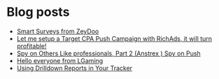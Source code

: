 # Blog posts
<!-- BLOG-POST-LIST:START -->
- [Smart Surveys from ZeyDoo](https://afflift.com/f/threads/smart-surveys-from-zeydoo.10505/)
- [Let me setup a Target CPA Push Campaign with RichAds, it will turn profitable!](https://afflift.com/f/threads/let-me-setup-a-target-cpa-push-campaign-with-richads-it-will-turn-profitable.10579/)
- [Spy on Others Like professionals, Part 2 &lpar;Anstrex &rpar; Spy on Push](https://afflift.com/f/threads/spy-on-others-like-professionals-part-2-anstrex-spy-on-push.6733/)
- [Hello everyone from LGaming](https://afflift.com/f/threads/hello-everyone-from-lgaming.10620/)
- [Using Drilldown Reports in Your Tracker](https://afflift.com/f/threads/using-drilldown-reports-in-your-tracker.10462/)
<!-- BLOG-POST-LIST:END -->
